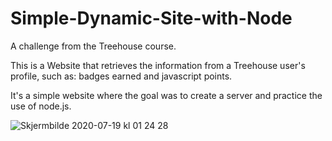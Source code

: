 # Simple-Dynamic-Site-with-Node

A challenge from the Treehouse course.

This is a Website that retrieves the information from a Treehouse user's profile, such as: badges earned and javascript points. 

It's a simple website where the goal was to create a server and practice the use of node.js.

![Skjermbilde 2020-07-19 kl  01 24 28](https://user-images.githubusercontent.com/61248286/87886352-763fa900-ca1c-11ea-88d5-69b865e47404.png)

